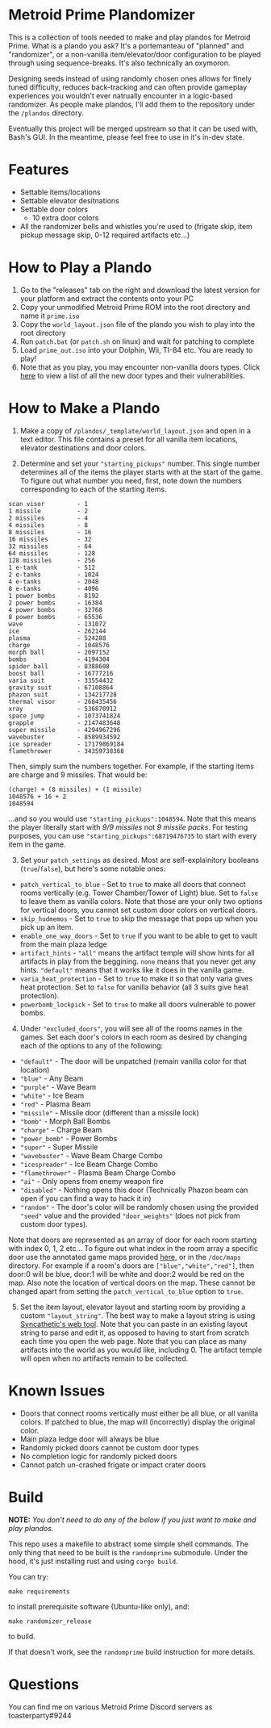 # Metroid Prime Plandomizer

This is a collection of tools needed to make and play plandos for Metroid Prime. What is a plando you ask? It's a portemanteau of "planned" and "randomizer", or a non-vanilla item/elevator/door configuration to be played through using sequence-breaks. It's also technically an oxymoron.

Designing seeds instead of using randomly chosen ones allows for finely tuned difficulty, reduces back-tracking and can often provide gameplay experiences you wouldn't ever natrually encounter in a logic-based randomizer. As people make plandos, I'll add them to the repository under the `/plandos` directory.

Eventually this project will be merged upstream so that it can be used with, Bash's GUI. In the meantime, please feel free to use in it's in-dev state.

# Features
- Settable items/locations
- Settable elevator desitnations
- Settable door colors
    - 10 extra door colors
- All the randomizer bells and whistles you're used to (frigate skip, item pickup message skip, 0-12 required artifacts etc...)

# How to Play a Plando
1. Go to the "releases" tab on the right and download the latest version for your platform and extract the contents onto your PC
2. Copy your unmodified Metroid Prime ROM into the root directory and name it `prime.iso`
3. Copy the `world_layout.json` file of the plando you wish to play into the root directory
4. Run `patch.bat` (or `patch.sh` on linux) and wait for patching to complete
5. Load `prime_out.iso` into your Dolphin, Wii, TI-84 etc. You are ready to play!
6. Note that as you play, you may encounter non-vanilla doors types. Click [here](https://github.com/blakespangenberg/metroid-prime-plandomizer/blob/main/doc/doors/readme.md) to view a list of all the new door types and their vulnerabilities.

# How to Make a Plando
1. Make a copy of `/plandos/_template/world_layout.json` and open in a text editor. This file contains a preset for all vanilla item locations, elevator destinations and door colors.

2. Determine and set your `"starting_pickups"` number. This single number determines all of the items the player starts with at the start of the game. To figure out what number you need, first, note down the numbers corresponding to each of the starting items.

```
scan visor         - 1 
1 missile          - 2
2 missiles         - 4
4 missiles         - 8
8 missiles         - 16
16 missiles        - 32
32 missiles        - 64
64 missiles        - 128
128 missiles       - 256
1 e-tank           - 512
2 e-tanks          - 1024
4 e-tanks          - 2048
8 e-tanks          - 4096
1 power bombs      - 8192
2 power bombs      - 16384
4 power bombs      - 32768
8 power bombs      - 65536
wave               - 131072
ice                - 262144
plasma             - 524288
charge             - 1048576
morph ball         - 2097152
bombs              - 4194304
spider ball        - 8388608
boost ball         - 16777216
varia suit         - 33554432
gravity suit       - 67108864
phazon suit        - 134217728
thermal visor      - 268435456
xray               - 536870912
space jump         - 1073741824
grapple            - 2147483648
super missile      - 4294967296
wavebuster         - 8589934592
ice spreader       - 17179869184
flamethrower       - 34359738368
```

Then, simply sum the numbers together. For example, if the starting items are charge and 9 missiles. That would be:

```
(charge) + (8 missiles) + (1 missile)
1048576 + 16 + 2
1048594
```

...and so you would use `"starting_pickups":1048594`. Note that this means the player literally start with *9/9 missiles* not *9 missile packs*. For testing purposes, you can use `"starting_pickups":68719476735` to start with every item in the game.

3. Set your `patch_settings` as desired. Most are self-explainitory booleans (`true`/`false`), but here's some notable ones:
- `patch_vertical_to_blue` - Set to `true` to make all doors that connect rooms vertically (e.g. Tower Chamber/Tower of Light) blue. Set to `false` to leave them as vanilla colors. Note that those are your only two options for vertical doors, you cannot set custom door colors on vertical doors.
- `skip_hudmemos` - Set to `true` to skip the message that pops up when you pick up an item.
- `enable_one_way_doors` - Set to `true` if you want to be able to get to vault from the main plaza ledge
- `artifact_hints` - `"all"` means the artifact temple will show hints for all artifacts in play from the beggining. `none` means that you never get any hints. `"default"` means that it works like it does in the vanilla game.
- `varia_heat_protection` - Set to `true` to make it so that only varia gives heat protection. Set to `false` for vanilla behavior (all 3 suits give heat protection).
- `powerbomb_lockpick` - Set to `true` to make all doors vulnerable to power bombs.

4. Under `"excluded_doors"`, you will see all of the rooms names in the games. Set each door's colors in each room as desired by changing each of the options to any of the following:
- `"default"` - The door will be unpatched (remain vanilla color for that location)
- `"blue"` - Any Beam
- `"purple"` - Wave Beam
- `"white"` - Ice Beam
- `"red"` - Plasma Beam
- `"missile"` - Missile door (different than a missile lock)
- `"bomb"` - Morph Ball Bombs
- `"charge"` - Charge Beam
- `"power_bomb"` - Power Bombs
- `"super"` - Super Missile
- `"wavebuster"` - Wave Beam Charge Combo
- `"icespreader"` - Ice Beam Charge Combo
- `"flamethrower"` - Plasma Beam Charge Combo
- `"ai"` - Only opens from enemy weapon fire
- `"disabled"` - Nothing opens this door (Technically Phazon beam can open if you can find a way to hack it in)
- `"random"` - The door's color will be randomly chosen using the provided `"seed"` value and the provided `"door_weights"` (does not pick from custom door types).

Note that doors are represented as an array of door for each room starting with index 0, 1, 2 etc... To figure out what index in the room array a specific door use the annotated game maps provided [here](https://github.com/blakespangenberg/metroid-prime-plandomizer/blob/main/doc/maps/readme.md), or in the `/doc/maps` directory. For example if a room's doors are `["blue","white","red"]`, then door:0 will be blue, door:1 will be white and door:2 would be red on the map. Also note the location of vertical doors on the map. These cannot be changed apart from setting the `patch_vertical_to_blue` option to `true`.

5. Set the item layout, elevator layout and starting room by providing a custom `"layout_string"`. The best way to make a layout string is using [Syncathetic's web tool](https://aprilwade.github.io/randomprime/editor.html). Note that you can paste in an existing layout string to parse and edit it, as opposed to having to start from scratch each time you open the web page. Note that you can place as many artifacts into the world as you would like, including 0. The artifact temple will open when no artifacts remain to be collected.

# Known Issues
- Doors that connect rooms vertically must either be all blue, or all vanilla colors. If patched to blue, the map will (incorrectly) display the original color.
- Main plaza ledge door will always be blue
- Randomly picked doors cannot be custom door types
- No completion logic for randomly picked doors
- Cannot patch un-crashed frigate or impact crater doors

# Build

**NOTE:** *You don't need to do any of the below if you just want to make and play plandos.*

This repo uses a makefile to abstract some simple shell commands. The only thing that need to be built is the `randomprime` submodule. Under the hood, it's just installing rust and using `cargo build`.

You can try:

```
make requirements
```
to install prerequisite software (Ubuntu-like only), and:

```
make randomizer_release
```
to build.

If that doesn't work, see the `randomprime` build instruction for more details.

# Questions
You can find me on various Metroid Prime Discord servers as toasterparty#9244
